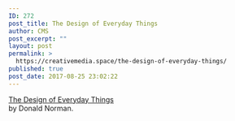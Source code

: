 ```yaml
---
ID: 272
post_title: The Design of Everyday Things
author: CMS
post_excerpt: ""
layout: post
permalink: >
  https://creativemedia.space/the-design-of-everyday-things/
published: true
post_date: 2017-08-25 23:02:22
---
```

<a href="https://www.amazon.com/Design-Everyday-Things-Revised-Expanded/dp/0465050654/">The Design of Everyday Things</a> <br />by Donald Norman.